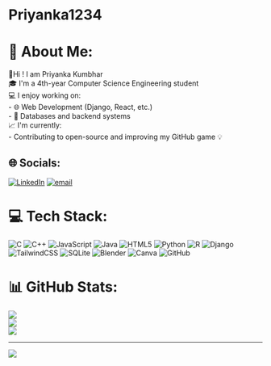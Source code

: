 # Priyanka1234
# 💫 About Me:
👋Hi ! I am Priyanka Kumbhar<br>🎓 I'm a 4th-year Computer Science Engineering student<br>💻 I enjoy working on:<br>- 🌐 Web Development (Django, React, etc.)<br>- 💾 Databases and backend systems<br>📈 I'm currently:<br>- Contributing to open-source and improving my GitHub game 💡


## 🌐 Socials:
[![LinkedIn](https://img.shields.io/badge/LinkedIn-%230077B5.svg?logo=linkedin&logoColor=white)](https://www.linkedin.com/in/priyanka-kumbhar-2011a1345/) [![email](https://img.shields.io/badge/Email-D14836?logo=gmail&logoColor=white)](mailto:piyaa142004@gmail.com) 

# 💻 Tech Stack:
![C](https://img.shields.io/badge/c-%2300599C.svg?style=for-the-badge&logo=c&logoColor=white) ![C++](https://img.shields.io/badge/c++-%2300599C.svg?style=for-the-badge&logo=c%2B%2B&logoColor=white) ![JavaScript](https://img.shields.io/badge/javascript-%23323330.svg?style=for-the-badge&logo=javascript&logoColor=%23F7DF1E) ![Java](https://img.shields.io/badge/java-%23ED8B00.svg?style=for-the-badge&logo=openjdk&logoColor=white) ![HTML5](https://img.shields.io/badge/html5-%23E34F26.svg?style=for-the-badge&logo=html5&logoColor=white) ![Python](https://img.shields.io/badge/python-3670A0?style=for-the-badge&logo=python&logoColor=ffdd54) ![R](https://img.shields.io/badge/r-%23276DC3.svg?style=for-the-badge&logo=r&logoColor=white) ![Django](https://img.shields.io/badge/django-%23092E20.svg?style=for-the-badge&logo=django&logoColor=white) ![TailwindCSS](https://img.shields.io/badge/tailwindcss-%2338B2AC.svg?style=for-the-badge&logo=tailwind-css&logoColor=white) ![SQLite](https://img.shields.io/badge/sqlite-%2307405e.svg?style=for-the-badge&logo=sqlite&logoColor=white) ![Blender](https://img.shields.io/badge/blender-%23F5792A.svg?style=for-the-badge&logo=blender&logoColor=white) ![Canva](https://img.shields.io/badge/Canva-%2300C4CC.svg?style=for-the-badge&logo=Canva&logoColor=white) ![GitHub](https://img.shields.io/badge/github-%23121011.svg?style=for-the-badge&logo=github&logoColor=white)
# 📊 GitHub Stats:
![](https://github-readme-stats.vercel.app/api?username=Priyankaa1234&theme=radical&hide_border=false&include_all_commits=false&count_private=true)<br/>
![](https://nirzak-streak-stats.vercel.app/?user=Priyankaa1234&theme=radical&hide_border=false)<br/>
![](https://github-readme-stats.vercel.app/api/top-langs/?username=Priyankaa1234&theme=radical&hide_border=false&include_all_commits=false&count_private=true&layout=compact)

---
[![](https://visitcount.itsvg.in/api?id=Priyankaa1234&icon=0&color=0)](https://visitcount.itsvg.in)

<!-- Proudly created with GPRM ( https://gprm.itsvg.in ) -->

